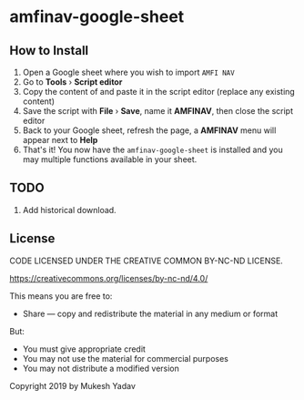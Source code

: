 # amfinav-google-sheet

## How to Install

1. Open a Google sheet where you wish to import `AMFI NAV`
2. Go to **Tools** &rsaquo; **Script editor**
3. Copy the content of  and paste it in the script editor (replace any existing content)
4. Save the script with **File** &rsaquo; **Save**, name it **AMFINAV**, then close the script editor
5. Back to your Google sheet, refresh the page, a **AMFINAV** menu will appear next to **Help**
6. That's it! You now have the `amfinav-google-sheet` is installed and you may multiple functions available in your sheet.

## TODO 
1. Add historical download. 

## License

CODE LICENSED UNDER THE CREATIVE COMMON BY-NC-ND LICENSE.

https://creativecommons.org/licenses/by-nc-nd/4.0/

This means you are free to:
 * Share — copy and redistribute the material in any medium or format
 
But:
 * You must give appropriate credit
 * You may not use the material for commercial purposes
 * You may not distribute a modified version

Copyright 2019 by Mukesh Yadav

